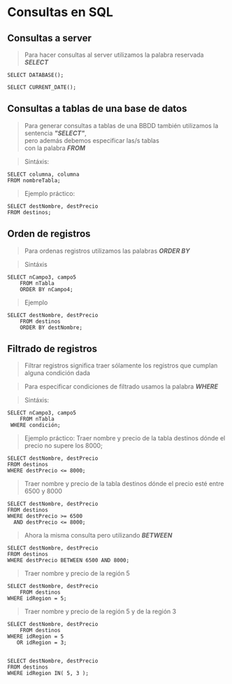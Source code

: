 # Consultas en SQL

## Consultas a server

> Para hacer consultas al server utilizamos
> la palabra reservada ***SELECT***

    SELECT DATABASE();  

    SELECT CURRENT_DATE(); 

## Consultas a tablas de una base de datos

> Para generar consultas a tablas de una BBDD
> también utilizamos la sentencia ***"SELECT"***,  
> pero además debemos especificar las/s tablas  
> con la palabra ***FROM***  

> Sintáxis: 

    SELECT columna, columna  
    FROM nombreTabla; 

> Ejemplo práctico: 

    SELECT destNombre, destPrecio
    FROM destinos;  


## Orden de registros

> Para ordenas registros utilizamos
> las palabras ***ORDER BY***

> Sintáxis

    SELECT nCampo3, campo5  
        FROM nTabla  
        ORDER BY nCampo4;  

> Ejemplo

    SELECT destNombre, destPrecio
        FROM destinos
        ORDER BY destNombre;

## Filtrado de registros

> Filtrar registros significa traer sólamente los registros que cumplan alguna condición dada

> Para especificar condiciones de filtrado usamos la palabra ***WHERE***  

> Sintáxis: 

    SELECT nCampo3, campo5  
        FROM nTabla  
     WHERE condición;

> Ejemplo práctico: 
> Traer nombre y precio de la tabla destinos
> dónde el precio no supere los 8000; 

    SELECT destNombre, destPrecio  
    FROM destinos  
    WHERE destPrecio <= 8000;    

> Traer nombre y precio de la tabla destinos
> dónde el precio esté entre 6500 y 8000 

    SELECT destNombre, destPrecio  
    FROM destinos  
    WHERE destPrecio >= 6500  
      AND destPrecio <= 8000;  

> Ahora la misma consulta pero utilizando ***BETWEEN***

    SELECT destNombre, destPrecio  
    FROM destinos  
    WHERE destPrecio BETWEEN 6500 AND 8000;  

> Traer nombre y precio de la región 5

    SELECT destNombre, destPrecio  
        FROM destinos  
    WHERE idRegion = 5;

> Traer nombre y precio de la región 5 y de la región 3

    SELECT destNombre, destPrecio  
        FROM destinos  
    WHERE idRegion = 5 
       OR idRegion = 3;  


    SELECT destNombre, destPrecio
    FROM destinos
    WHERE idRegion IN( 5, 3 );

